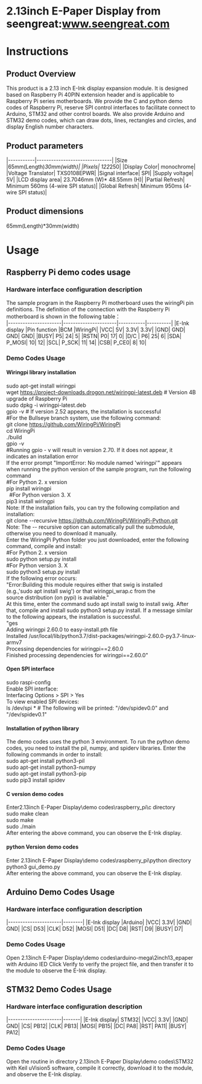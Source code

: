 2.13inch E-Paper Display from seengreat:www.seengreat.com
 =======================================
# Instructions
## Product Overview
 This product is a 2.13 inch E-Ink display expansion module. It is designed based on Raspberry Pi 40PIN extension header and is applicable to Raspberry Pi series motherboards. We provide the C and python demo codes of Raspberry Pi, reserve SPI control interfaces to facilitate connect to Arduino, STM32 and other control boards. We also provide Arduino and STM32 demo codes, which can draw dots, lines, rectangles and circles, and display English number characters.<br>
## Product parameters
|-----------|-------------------------------|
|Size	|65mm(Length)*30mm(width)|
|Pixels|	122*250|
|Display Color|	monochrome|
|Voltage Translator|	TXS0108EPWR|
|Signal interface|	SPI|
|Supply voltage|	5V|
|LCD display area|	23.7046mm (W)* 48.55mm (H)|
|Partial Refresh|	Minimum 560ms  (4-wire SPI status)|
|Global Refresh|	Minimum 950ms (4-wire SPI status)|
## Product dimensions
65mm(Length)*30mm(width)<br>
# Usage
## Raspberry Pi demo codes usage
### Hardware interface configuration description
The sample program in the Raspberry Pi motherboard uses the wiringPi pin definitions. The definition of the connection with the Raspberry Pi motherboard is shown in the following table：<br>
|----------------------|----------------------|-----------|----------|
|E-Ink display 	|Pin function	|BCM	|WiringPi|
|VCC|	5V|	3.3V|	3.3V|
|GND|	GND|	GND|	GND|
|BUSY|	P5|	24|	5|
|RSTN|	P0|	17|	0|
|D/C |	P6|	25|	6|
|SDA|	P_MOSI|	10|	12|
|SCL|	P_SCK|	11|	14|
|CSB|	P_CE0|	8|	10|
### Demo Codes Usage	
#### Wiringpi library installation
sudo apt-get install wiringpi<br>
   wget https://project-downloads.drogon.net/wiringpi-latest.deb  # Version 4B upgrade of Raspberry Pi<br>
   sudo dpkg -i wiringpi-latest.deb<br>
   gpio -v # If version 2.52 appears, the installation is successful<br>
#For the Bullseye branch system, use the following command:<br>
git clone https://github.com/WiringPi/WiringPi<br>
cd WiringPi<br>
./build<br>
gpio -v<br>
#Running gpio - v will result in version 2.70. If it does not appear, it indicates an installation error<br>
If the error prompt "ImportError: No module named 'wiringpi'" appears when running the python version of the sample program, run the following command<br>
#For Python 2. x version<br>
pip install wiringpi<br>
 
#For Python version 3. X<br>
pip3 install wiringpi<br>
Note: If the installation fails, you can try the following compilation and installation:<br>
git clone --recursive https://github.com/WiringPi/WiringPi-Python.git<br>
Note: The -- recursive option can automatically pull the submodule, otherwise you need to download it manually.<br>
Enter the WiringPi Python folder you just downloaded, enter the following command, compile and install:<br>
#For Python 2. x version<br>
sudo python setup.py install <br>
#For Python version 3. X<br>
sudo python3 setup.py install<br>
If the following error occurs:<br>
"Error:Building this module requires either that swig is installed<br>
        (e.g.,'sudo apt install swig') or that wiringpi_wrap.c from the<br>
        source distribution (on pypi) is available."<br>
At this time, enter the command sudo apt install swig to install swig. After that, compile and install sudo python3 setup.py install. If a message similar to the following appears, the installation is successful.<br>
"ges<br>
Adding wiringpi 2.60.0 to easy-install.pth file<br>
Installed /usr/local/lib/python3.7/dist-packages/wiringpi-2.60.0-py3.7-linux-armv7<br>
Processing dependencies for wiringpi==2.60.0<br>
Finished processing dependencies for wiringpi==2.60.0"<br>
#### Open SPI interface
sudo raspi-config<br>
Enable SPI interface:<br>
Interfacing Options > SPI > Yes<br>
To view enabled SPI devices:<br>
ls /dev/spi * # The following will be printed: "/dev/spidev0.0" and "/dev/spidev0.1"<br>
#### Installation of python library
The demo codes uses the python 3 environment. To run the python demo codes, you need to install the pil, numpy, and spiderv libraries. Enter the following commands in order to install:<br>
sudo apt-get install python3-pil<br>
sudo apt-get install python3-numpy<br>
sudo apt-get install python3-pip<br>
sudo pip3 install spidev<br>
#### C version demo codes
Enter2.13inch E-Paper Display\demo codes\raspberry_pi\c directory<br>
sudo make clean<br>
sudo make<br>
sudo ./main<br>
After entering the above command, you can observe the E-Ink display.<br>
#### python Version demo codes
Enter 2.13inch E-Paper Display\demo codes\raspberry_pi\python directory<br>
python3 gui_demo.py<br>
After entering the above command, you can observe the E-Ink display.<br>
## Arduino Demo Codes Usage
### Hardware interface configuration description
|----------------------|--------|
|E-Ink display	|Arduino|
|VCC|	3.3V|
|GND|	GND|
|CS|	D53|
|CLK|	D52|
|MOSI|	D51|
|DC|	D8|
|RST|	D9|
|BUSY|	D7|
### Demo Codes Usage
Open 2.13inch E-Paper Display\demo codes\arduino-mega\2inch13_epaper with Arduino IED Click Verify to verify the project file, and then transfer it to the module to observe the E-Ink display.<br>
## STM32 Demo Codes Usage
### Hardware interface configuration description
|----------------------|-------|
|E-Ink display|	STM32|
|VCC|	3.3V|
|GND|	GND|
|CS|	PB12|
|CLK|	PB13|
|MOSI|	PB15|
|DC|	PA8|
|RST|	PA11|
|BUSY|	PA12|
### Demo Codes Usage
Open the routine in directory 2.13inch E-Paper Display\demo codes\STM32 with Keil uVision5 software, compile it correctly, download it to the module, and observe the E-Ink display.<br>
